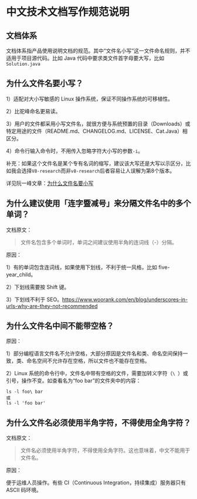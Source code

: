 # 中文技术文档写作规范说明

## 文档体系

文档体系指产品使用说明文档的规范。其中“文件名小写”这一文件命名规则，并不适用于项目源代码。比如 Java 代码中要求类文件首字母要大写，比如`Solution.java`

## 为什么文件名要小写？

1）适配对大小写敏感的 Linux 操作系统，保证不同操作系统的可移植性。

2）比驼峰命名更易读。

3）用户的文件都采用小写文件名，就很方便与系统预置的目录（Downloads）或特定用途的文件（README.md、CHANGELOG.md、LICENSE、Cat.Java）相区分。

4）命令行输入命令时，不用传入忽略字符大小写的参数`-i`。

补充：如果这个文件名是某个专有名词的缩写，建议该大写还是大写以示区分，比如我会选择`V8-research`而非`v8-research`后者容易让人误解为第8个版本。

详见阮一峰文章：[为什么文件名要小写](https://www.ruanyifeng.com/blog/2017/02/filename-should-be-lowercase.html)

## 为什么建议使用「连字暨减号」来分隔文件名中的多个单词？

文档原文：

> 文件名包含多个单词时，单词之间建议使用半角的连词线（-）分隔。

原因：

1）有的单词包含连词线，如果使用下划线，不利于统一风格，比如 five-year_child。

2）下划线需要按 Shift 键。

3）下划线不利于 SEO。https://www.woorank.com/en/blog/underscores-in-urls-why-are-they-not-recommended



## 为什么文件名中间不能带空格？

原因：

1）部分编程语言文件名不允许空格，大部分原因是文件名和类、命名空间保持一致，类、命名空间不允许存在空格，所以文件也不能存在空格。

2）Linux 系统的命令行中，文件名中带有空格的文件，需要加转义字符（`\ `）或引号，操作不变。如查看名为“foo bar”的文件夹中的内容：

```shell
ls -l foo\ bar
或
ls -l 'foo bar'
```



## 为什么文件名必须使用半角字符，不得使用全角字符？

文档原文：

> 文件名必须使用半角字符，不得使用全角字符。这也意味着，中文不能用于文件名。

原因：

便于运维人员操作。有些 CI（Continuous Integration，持续集成）服务器只有 ASCII 码环境。
